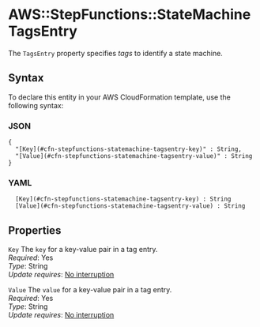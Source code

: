 # AWS::StepFunctions::StateMachine TagsEntry<a name="aws-properties-stepfunctions-statemachine-tagsentry"></a>

The `TagsEntry` property specifies *tags* to identify a state machine\.

## Syntax<a name="aws-properties-stepfunctions-statemachine-tagsentry-syntax"></a>

To declare this entity in your AWS CloudFormation template, use the following syntax:

### JSON<a name="aws-properties-stepfunctions-statemachine-tagsentry-syntax.json"></a>

```
{
  "[Key](#cfn-stepfunctions-statemachine-tagsentry-key)" : String,
  "[Value](#cfn-stepfunctions-statemachine-tagsentry-value)" : String
}
```

### YAML<a name="aws-properties-stepfunctions-statemachine-tagsentry-syntax.yaml"></a>

```
﻿  [Key](#cfn-stepfunctions-statemachine-tagsentry-key) : String
﻿  [Value](#cfn-stepfunctions-statemachine-tagsentry-value) : String
```

## Properties<a name="aws-properties-stepfunctions-statemachine-tagsentry-properties"></a>

`Key`  <a name="cfn-stepfunctions-statemachine-tagsentry-key"></a>
The `key` for a key\-value pair in a tag entry\.  
*Required*: Yes  
*Type*: String  
*Update requires*: [No interruption](https://docs.aws.amazon.com/AWSCloudFormation/latest/UserGuide/using-cfn-updating-stacks-update-behaviors.html#update-no-interrupt)

`Value`  <a name="cfn-stepfunctions-statemachine-tagsentry-value"></a>
The `value` for a key\-value pair in a tag entry\.  
*Required*: Yes  
*Type*: String  
*Update requires*: [No interruption](https://docs.aws.amazon.com/AWSCloudFormation/latest/UserGuide/using-cfn-updating-stacks-update-behaviors.html#update-no-interrupt)